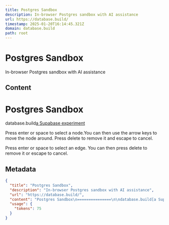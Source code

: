 ```yaml
---
title: Postgres Sandbox
description: In-browser Postgres sandbox with AI assistance
url: https://database.build/
timestamp: 2025-01-20T16:14:45.321Z
domain: database.build
path: root
---
```


# Postgres Sandbox


In-browser Postgres sandbox with AI assistance


## Content

Postgres Sandbox
===============

database.build[a Supabase experiment](https://supabase.com/)

Press enter or space to select a node.You can then use the arrow keys to move the node around. Press delete to remove it and escape to cancel.

Press enter or space to select an edge. You can then press delete to remove it or escape to cancel.

## Metadata

```json
{
  "title": "Postgres Sandbox",
  "description": "In-browser Postgres sandbox with AI assistance",
  "url": "https://database.build/",
  "content": "Postgres Sandbox\n===============\n\ndatabase.build[a Supabase experiment](https://supabase.com/)\n\nPress enter or space to select a node.You can then use the arrow keys to move the node around. Press delete to remove it and escape to cancel.\n\nPress enter or space to select an edge. You can then press delete to remove it or escape to cancel.",
  "usage": {
    "tokens": 75
  }
}
```
